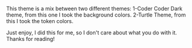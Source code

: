 
This theme is a mix between two different themes:
1-Coder Coder Dark theme, from this one I took the background colors.
2-Turtle Theme, from this I took the token colors.

Just enjoy, I did this for me, so I don't care about what you do with it.
Thanks for reading!

